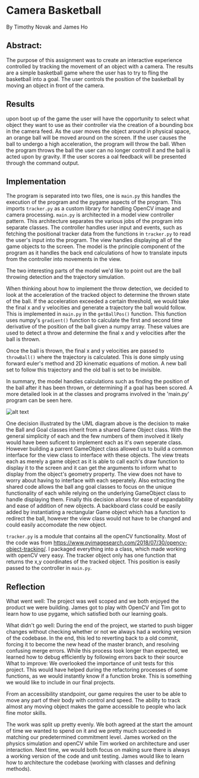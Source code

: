 # Camera Basketball

By Timothy Novak and James Ho

## Abstract:

The purpose of this assignment was to create an interactive experience controlled by tracking the movement of an object with a camera. The results are a simple basketball game where the user has to try to fling the basketball into a goal. The user controls the position of the basketball by moving an object in front of the camera.

  

## Results

upon boot up of the game the user will have the opportunity to select what object they want to use as their controller via the creation of a bounding box in the camera feed. As the user moves the object around in physical space, an orange ball will be moved around on the screen. If the user causes the ball to undergo a high acceleration, the program will throw the ball. When the program throws the ball the user can no longer controll it and the ball is acted upon by gravity. If the user scores a oal feedback will be presented through the command output.

## Implementation

The program is separated into two files, one is `main.py` this handles the execution of the program and the pygame aspects of the program. This imports `tracker.py` as a custom library for handling OpenCV image and camera processing. `main.py` is architected in a model view controller pattern. This architecture separates the various jobs of the program into separate classes. The controller handles user input and events, such as fetching the positional tracker data from the functions in `tracker.py` to read the user's input into the program. The view handles displaying all of the game objects to the screen. The model is the principle component of the program as it handles the back end calculations of how to translate inputs from the controller into movements in the view.

The two interesting parts of the model we'd like to point out are the ball throwing detection and the trajectory simulation.

When thinking about how to implement the throw detection, we decided to look at the acceleration of the tracked object to determine the thrown state of the ball. If the acceleration exceeded a certain threshold, we would take the final x and y velocities and generate a trajectory the ball would follow. This is implemented in `main.py` in the `getBallPos()` function. This function uses numpy's `gradient()` function to calculate the first and second time derivative of the position of the ball given a numpy array. These values are used to detect a throw and determine the final x and y velocities after the ball is thrown.

Once the ball is thrown, the final x and y velocities are passed to `throwBall()` where the trajectory is calculated. This is done simply using forward euler's method and 2D kinematic equations of motion. A new ball set to follow this trajectory and the old ball is set to be invisible.

In summary, the model handles calculations such as finding the position of the ball after it has been thrown, or determining if a goal has been scored. A more detailed look in at the classes and programs involved in the 'main.py' program can be seen here.

![alt text](/MP4-ulm.jpg "The UML diagram of main.py") 

One decision illustrated by the UML diagram above is the decision to make the Ball and Goal classes inherit from a shared Game Object class. With the general simplicity of each and the few numbers of them involved it likely would have been suficent to implement each as it's own seperate class. However building a parrent GameObject class allowed us to build a common interface for the view class to interface with these objects. The view treats each as merely a game object as it is able to call each's draw function to display it to the screen and it can get the arguments to inform what to display from the object's geometry property. The view does not have to worry about having to interface with each seperately. Also extracting the shared code allows the ball ang goal classes to focus on the unique functionality of each while relying on the underlying GameObject class to handle displaying them. Finally this decision allows for ease of expandability and ease of addition of new objects. A backboard class could be easily added by instantiating a rectangular Game object which has a function to redirect the ball, however the view class would not have to be changed and could easily accomodate the new object.

`tracker.py` is a module that contains all the openCV functionality. Most of the code was from https://www.pyimagesearch.com/2018/07/30/opencv-object-tracking/. I packaged everything into a class, which made working with openCV very easy. The tracker object only has one function that returns the x,y coordinates of the tracked object. This position is easily passed to the controller in `main.py`.

## Reflection

What went well: The project was well scoped and we both enjoyed the product we were building. James got to play with OpenCV and Tim got to learn how to use pygame, which satisfied both our learning goals.

What didn't go well: During the end of the project, we started to push bigger changes without checking whether or not we always had a working version of the codebase. In the end, this led to reverting back to a old commit, forcing it to become the new head of the master branch, and resolving confusing merge errors. While this process took longer than expected, we learned how to debug efficiently by following errors back to their source
What to improve: We overlooked the importance of unit tests for this project. This would have helped during the refactoring processes of some functions, as we would instantly know if a function broke. This is something we would like to include in our final projects.

From an accessibility standpoint, our game requires the user to be able to move any part of their body with control and speed. The ability to track almost any moving object makes the game accessible to people who lack fine motor skills. 

The work was split up pretty evenly. We both agreed at the start the amount of time we wanted to spend on it and we pretty much succeeded in matching our predetermined commitment level. James worked on the physics simulation and openCV while Tim worked on architecture and user interaction. Next time, we would both focus on making sure there is always a working version of the code and unit testing. James would like to learn how to architecture the codebase (working with classes and defining methods).

